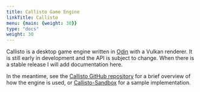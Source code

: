 ```yaml
---
title: Callisto Game Engine
linkTitle: Callisto
menu: {main: {weight: 30}}
type: "docs"
weight: 30
---
```


Callisto is a desktop game engine written in [Odin](https://odin-lang.org) with a Vulkan renderer. It is still early in development and the API is subject to change. 
When there is a stable release I will add documentation here.

In the meantime, see the [Callisto GitHub repository](https://github.com/bazzagibbs/callisto) for a brief overview of how the engine is used, or 
[Callisto-Sandbox](https://github.com/bazzas-personal-stuff/callisto-sandbox) for a sample implementation.
